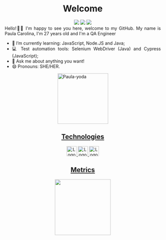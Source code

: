<h1 align="center">Welcome</h1>
  <div align="center"> <a align="center"  href="https://www.linkedin.com/in/paula-carolina-santos/"  target="_blank"><img  src="https://img.shields.io/badge/-LinkedIn-%230077B5?style=for-the-badge&logo=linkedin&logoColor=white" target="_blank"></a>
 <a href="https://www.instagram.com/paularathlef/" target="_blank"><img  src="https://img.shields.io/badge/-Instagram-%23E4405F?style=for-the-badge&logo=instagram&logoColor=white" target="_blank"></a>
      <a align="center"  href = "mailto:paulac.santos@live.com"><img src="https://img.shields.io/badge/Microsoft_Outlook-0078D4?style=for-the-badge&logo=microsoft-outlook&logoColor=white" target="_blank"></a>
</div>
<div align="center">
</div>
<div align="justify">
Hello!👋👋
I'm happy to see you here, welcome to my GitHub.
My name is Paula Carolina, I'm 27 years old and I'm a QA Engineer


- 🌱 I’m currently learning: JavaScript, Node.JS and Java;
- 💻 Test automation tools: Selenium WebDriver (Java) and Cypress (JavaScript);
- 💬 Ask me about anything you want!
- 😄 Pronouns: SHE/HER.

 <div> 
   <div align="center">
   <a align="left" href="https://www.linkedin.com/in/paula-carolina-santos/detail/overlay-view/urn:li:fsd_profileTreasuryMedia:(ACoAABagBKkB4Cp4DIzvRSqowuIKvoH5DcjObSk,1635465604937)/">
     <img height="163em"  alt="Paula-yoda" src="https://media.giphy.com/media/l0K4n42JVSqqUvAQg/giphy.gif">
  </div>
  
</div>

<h2 align="center">Technologies</h2>

<div align="center">
 <a href="https://www.javascript.com/">
    <img height="32" src="https://cdn.jsdelivr.net/gh/devicons/devicon/icons/javascript/javascript-original.svg" alt="Logo do Javascript"/>
    <a href="https://nodejs.org/en/">
    <img height="32" alt="Logo-NodeJs" src="https://img.shields.io/badge/Node.js-43853D?style=for-the-badge&logo=node.js&logoColor=white"> 
       <a href="https://www.java.com/pt-BR/about/">
    <img height="32" alt="Logo-Java" src="https://img.shields.io/badge/Java-ED8B00?style=for-the-badge&logo=java&logoColor=white">
<p align="center">

</div>

   
<h2 align="center">Metrics</h2>

 <div align="center">
  <div>
  <a href="https://github.com/paulahp">
  <img height="180em" src="https://github-readme-stats.vercel.app/api/top-langs/?username=paulahp&hide=html&layout=compact&theme=dark"/>
  <p align="center">

   </div> 
 

   
<div>

</div> 
  
 
